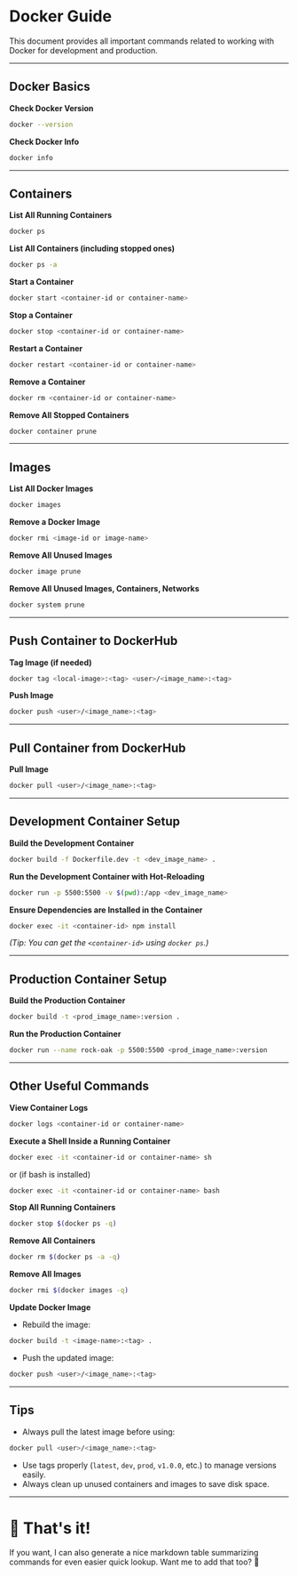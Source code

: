 # Docker Guide

This document provides all important commands related to working with Docker for development and production.

---

## Docker Basics

**Check Docker Version**
```bash
docker --version
```

**Check Docker Info**
```bash
docker info
```

---

## Containers

**List All Running Containers**
```bash
docker ps
```

**List All Containers (including stopped ones)**
```bash
docker ps -a
```

**Start a Container**
```bash
docker start <container-id or container-name>
```

**Stop a Container**
```bash
docker stop <container-id or container-name>
```

**Restart a Container**
```bash
docker restart <container-id or container-name>
```

**Remove a Container**
```bash
docker rm <container-id or container-name>
```

**Remove All Stopped Containers**
```bash
docker container prune
```

---

## Images

**List All Docker Images**
```bash
docker images
```

**Remove a Docker Image**
```bash
docker rmi <image-id or image-name>
```

**Remove All Unused Images**
```bash
docker image prune
```

**Remove All Unused Images, Containers, Networks**
```bash
docker system prune
```

---

## Push Container to DockerHub

**Tag Image (if needed)**
```bash
docker tag <local-image>:<tag> <user>/<image_name>:<tag>
```

**Push Image**
```bash
docker push <user>/<image_name>:<tag>
```

---

## Pull Container from DockerHub

**Pull Image**
```bash
docker pull <user>/<image_name>:<tag>
```

---

## Development Container Setup

**Build the Development Container**
```bash
docker build -f Dockerfile.dev -t <dev_image_name> .
```

**Run the Development Container with Hot-Reloading**
```bash
docker run -p 5500:5500 -v $(pwd):/app <dev_image_name>
```

**Ensure Dependencies are Installed in the Container**
```bash
docker exec -it <container-id> npm install
```

*(Tip: You can get the `<container-id>` using `docker ps`.)*

---

## Production Container Setup

**Build the Production Container**
```bash
docker build -t <prod_image_name>:version .
```

**Run the Production Container**
```bash
docker run --name rock-oak -p 5500:5500 <prod_image_name>:version
```

---

## Other Useful Commands

**View Container Logs**
```bash
docker logs <container-id or container-name>
```

**Execute a Shell Inside a Running Container**
```bash
docker exec -it <container-id or container-name> sh
```
or (if bash is installed)
```bash
docker exec -it <container-id or container-name> bash
```

**Stop All Running Containers**
```bash
docker stop $(docker ps -q)
```

**Remove All Containers**
```bash
docker rm $(docker ps -a -q)
```

**Remove All Images**
```bash
docker rmi $(docker images -q)
```

**Update Docker Image**
- Rebuild the image:
```bash
docker build -t <image-name>:<tag> .
```
- Push the updated image:
```bash
docker push <user>/<image_name>:<tag>
```

---

## Tips

- Always pull the latest image before using:
```bash
docker pull <user>/<image_name>:<tag>
```
- Use tags properly (`latest`, `dev`, `prod`, `v1.0.0`, etc.) to manage versions easily.
- Always clean up unused containers and images to save disk space.

---

# 🎯 That's it!  
If you want, I can also generate a nice markdown table summarizing commands for even easier quick lookup. Want me to add that too? 🚀  
